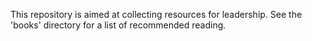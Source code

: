 This repository is aimed at collecting resources for leadership. See the 'books' directory for a list of recommended reading.
